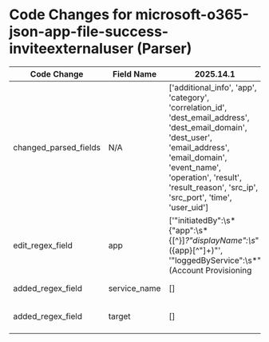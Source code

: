 # Code Changes for microsoft-o365-json-app-file-success-inviteexternaluser (Parser)

| Code Change | Field Name | 2025.14.1 | 2025.15.1 |
|-------------|------------|-----------|------------|
| changed_parsed_fields | N/A | ['additional_info', 'app', 'category', 'correlation_id', 'dest_email_address', 'dest_email_domain', 'dest_user', 'email_address', 'email_domain', 'event_name', 'operation', 'result', 'result_reason', 'src_ip', 'src_port', 'time', 'user_uid'] | ['additional_info', 'app', 'category', 'correlation_id', 'dest_email_address', 'dest_email_domain', 'dest_user', 'email_address', 'email_domain', 'event_name', 'operation', 'result', 'result_reason', 'service_name', 'src_ip', 'src_port', 'target', 'time', 'user_uid'] |
| edit_regex_field | app | ['"initiatedBy":\s*\{"app":\s*\{[^\}]*?"displayName":\s*"({app}[^"]+)"', '"loggedByService":\s*"(Account Provisioning|Core Directory|({app}[^"]+))"'] | ['"app":\s*\{[^\}]*?"displayName":\s*"({app}[^"]+)"', '"loggedByService":\s*"(Account Provisioning|Core Directory|({app}[^"]+))"'] |
| added_regex_field | service_name | [] | ['"loggedByService":\s*"({service_name}[^"]+)"'] |
| added_regex_field | target | [] | ['"targetResources"+:\[[^\]]+?"+displayName"+:"+({target}[^"]+?)\s*"'] |